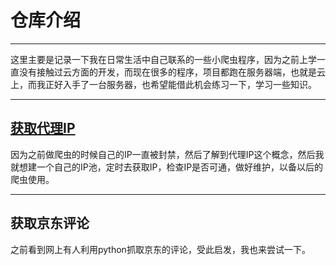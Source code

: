 # 仓库介绍
---
这里主要是记录一下我在日常生活中自己联系的一些小爬虫程序，因为之前上学一直没有接触过云方面的开发，而现在很多的程序，项目都跑在服务器端，也就是云上，而我正好入手了一台服务器，也希望能借此机会练习一下，学习一些知识。

---

## [获取代理IP](https://github.com/rguo97/Project/tree/master/Git_ip)

因为之前做爬虫的时候自己的IP一直被封禁，然后了解到代理IP这个概念，然后我就想建一个自己的IP池，定时去获取IP，检查IP是否可通，做好维护，以备以后的爬虫使用。

---
## 获取京东评论

之前看到网上有人利用python抓取京东的评论，受此启发，我也来尝试一下。

